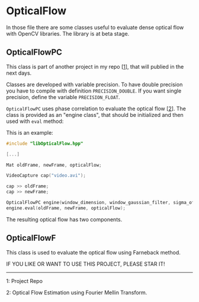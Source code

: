 OpticalFlow
===========

In those file there are some classes useful to evaluate dense optical flow with OpenCV libraries. The library is at beta stage.

OpticalFlowPC
-------------

This class is part of another project in my repo [[1]], that will publied in the next days.

Classes are developed with variable precision. To have double precision you have to compile with definition `PRECISION_DOUBLE`. If you want single precision, define the variable `PRECISION_FLOAT`.

`OpticalFlowPC` uses phase correlation to evaluate the optical flow [[2]]. The class is provided as an "engine class", that should be initialized and then used with `eval` method:

This is an example:

```C++
#include "libOpticalFlow.hpp"

[...]

Mat oldFrame, newFrame, opticalFlow;

VideoCapture cap("video.avi");

cap >> oldFrame;
cap >> newFrame;

OpticalFlowPC engine(window_dimension, window_gaussian_filter, sigma_of_filter);
engine.eval(oldFrame, newFrame, opticalFlow);
```

The resulting optical flow has two components.

OpticalFlowF
------------

This class is used to evaluate the optical flow using Farneback method.

IF YOU LIKE OR WANT TO USE THIS PROJECT, PLEASE STAR IT!

---

1: Project Repo

2: Optical Flow Estimation using Fourier Mellin Transform.

 [1]: https://github.com/MatteoRagni
 [2]: http://www.umiacs.umd.edu/~huytho/papers/HoGoecke_CVPR2008.pdf
